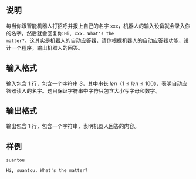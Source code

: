 <h2>说明</h2>

每当你跟智能机器人打招呼并报上自己的名字 <code>xxx</code>，机器人的输入设备就会录入你的名字，然后就会回复你 <code>Hi&#44; xxx. What's the matter?</code>。这其实是机器人的自动应答器，请你根据机器人的自动应答器功能，设计一个程序，输出机器人的回答。
<h2>输入格式</h2>

输入包含 1 行，包含一个字符串 $S$，其中串长 $len$（$1≤len≤100$），表明自动应答器读入的名字。题目保证字符串中字符只包含大小写字母和数字。

<h2>输出格式</h2>

输出包含 1 行，包含一个字符串，表明机器人回答的内容。

<h2>样例</h2>
<pre><code class="language-input1">suantou</code></pre><pre><code class="language-output1">Hi, suantou. What's the matter?</code></pre>
